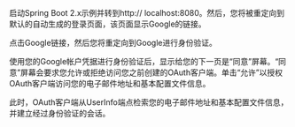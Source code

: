 启动Spring Boot 2.x示例并转到http:// localhost:8080。然后，您将被重定向到默认的自动生成的登录页面，该页面显示Google的链接。

点击Google链接，然后您将重定向到Google进行身份验证。

使用您的Google帐户凭据进行身份验证后，显示给您的下一页是“同意”屏幕。“同意”屏幕会要求您允许或拒绝访问您之前创建的OAuth客户端。单击“允许”以授权OAuth客户端访问您的电子邮件地址和基本配置文件信息。

此时，OAuth客户端从UserInfo端点检索您的电子邮件地址和基本配置文件信息，并建立经过身份验证的会话。

